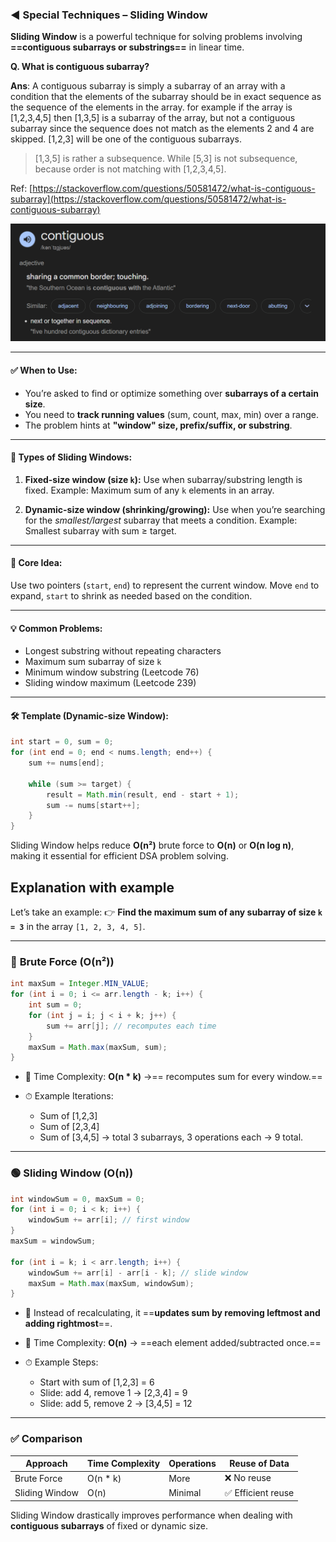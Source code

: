 ### ◄ Special Techniques – Sliding Window

**Sliding Window** is a powerful technique for solving problems involving **==contiguous subarrays or substrings==** in linear time.




__Q. What is contiguous subarray?__

__Ans__: A contiguous subarray is simply a subarray of an array with a condition that the elements of the subarray should be in exact sequence as the sequence of the elements in the array. for example if the array is [1,2,3,4,5] then [1,3,5] is a subarray of the array, but not a contiguous subarray since the sequence does not match as the elements 2 and 4 are skipped. [1,2,3] will be one of the contiguous subarrays.

> [1,3,5] is rather a subsequence. While [5,3] is not subsequence, because order is not matching with [1,2,3,4,5].



Ref: [https://stackoverflow.com/questions/50581472/what-is-contiguous-subarray](https://stackoverflow.com/questions/50581472/what-is-contiguous-subarray)  



![alt text](image-44.png)


---

#### ✅ **When to Use:**

* You’re asked to find or optimize something over **subarrays of a certain size**.
* You need to **track running values** (sum, count, max, min) over a range.
* The problem hints at **"window" size, prefix/suffix, or substring**.

---

#### 🔧 **Types of Sliding Windows:**

1. **Fixed-size window (size `k`):**
   Use when subarray/substring length is fixed.
   Example: Maximum sum of any `k` elements in an array.

2. **Dynamic-size window (shrinking/growing):**
   Use when you’re searching for the *smallest/largest* subarray that meets a condition.
   Example: Smallest subarray with sum ≥ target.

---

#### 🧠 **Core Idea:**

Use two pointers (`start`, `end`) to represent the current window.
Move `end` to expand, `start` to shrink as needed based on the condition.

---

#### 💡 **Common Problems:**

* Longest substring without repeating characters
* Maximum sum subarray of size `k`
* Minimum window substring (Leetcode 76)
* Sliding window maximum (Leetcode 239)

---

#### 🛠️ **Template (Dynamic-size Window):**

```java
int start = 0, sum = 0;
for (int end = 0; end < nums.length; end++) {
    sum += nums[end];

    while (sum >= target) {
        result = Math.min(result, end - start + 1);
        sum -= nums[start++];
    }
}
```

Sliding Window helps reduce **O(n²)** brute force to **O(n)** or **O(n log n)**, making it essential for efficient DSA problem solving.


## Explanation with example 

Let’s take an example:
👉 **Find the maximum sum of any subarray of size `k = 3`** in the array `[1, 2, 3, 4, 5]`.

---

### 🔴 **Brute Force (O(n²))**

```java
int maxSum = Integer.MIN_VALUE;
for (int i = 0; i <= arr.length - k; i++) {
    int sum = 0;
    for (int j = i; j < i + k; j++) {
        sum += arr[j]; // recomputes each time
    }
    maxSum = Math.max(maxSum, sum);
}
```

* 🧮 Time Complexity: **O(n \* k)** →== recomputes sum for every window.==
* ⏱ Example Iterations:

  * Sum of \[1,2,3]
  * Sum of \[2,3,4]
  * Sum of \[3,4,5] → total 3 subarrays, 3 operations each → 9 total.

---

### 🟢 **Sliding Window (O(n))**

```java
int windowSum = 0, maxSum = 0;
for (int i = 0; i < k; i++) {
    windowSum += arr[i]; // first window
}
maxSum = windowSum;

for (int i = k; i < arr.length; i++) {
    windowSum += arr[i] - arr[i - k]; // slide window
    maxSum = Math.max(maxSum, windowSum);
}
```

* 🧠 Instead of recalculating, it ==**updates sum by removing leftmost and adding rightmost**==.
* 🧮 Time Complexity: **O(n)** → ==each element added/subtracted once.==
* ⏱ Example Steps:

  * Start with sum of \[1,2,3] = 6
  * Slide: add 4, remove 1 → \[2,3,4] = 9
  * Slide: add 5, remove 2 → \[3,4,5] = 12

---

### ✅ **Comparison**

| Approach       | Time Complexity | Operations | Reuse of Data     |
| -------------- | --------------- | ---------- | ----------------- |
| Brute Force    | O(n \* k)       | More       | ❌ No reuse        |
| Sliding Window | O(n)            | Minimal    | ✅ Efficient reuse |

Sliding Window drastically improves performance when dealing with **contiguous subarrays** of fixed or dynamic size.
